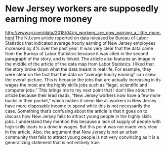 # New Jersey workers are supposedly earning more money 
http://www.nj.com/data/2018/04/nj_workers_are_now_earning_a_little_more.html
The NJ.com article reported on data released by Bureau of Labor Statistics that indicated average hourly earning of New Jersey employees increased by 4% over the past year. It was very clear that the data came from the Bureau of Labor Statistics because it was cited in the second paragraph of the story, and is linked. The article also features an image in the middle of the article of the data map from Labor Statistics. I liked that the story broke down what the data meant in real life. For example, they were clear on the fact that the data on “average hourly earning” can skew the overall picture. This is because the jobs that are actually increasing in its wages the most are the highly skills jobs such as “legal, scientific and computer jobs.” This brings me to my next point that I don’t like about the article because their lead reads, “New Jersey workers now have a few more bucks in their pocket,” which makes it seem like all workers in New Jersey have more disposable income to spend while this is not necessarily the case. Something that’s confusing about the article is that it goes on to discuss how New Jersey fails to attract young people in the highly skills jobs. I understand they mention this because a lack of supply of people with high skills leads to a drive in wages. But this point was not made very clear in the article. Also, the argument that New Jersey is not an urban community that fails to attract young people is not very convincing as it is a generalizing statement that is not entirely true. 
